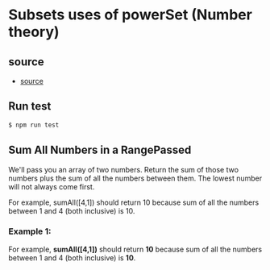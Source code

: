 # Subsets uses of powerSet (Number theory)

## source

- [source](https://www.freecodecamp.org/learn/javascript-algorithms-and-data-structures/intermediate-algorithm-scripting/sum-all-numbers-in-a-range)

## Run test

```bash
$ npm run test
```

## Sum All Numbers in a RangePassed

We'll pass you an array of two numbers. Return the sum of those two numbers plus the sum of all the numbers between them. The lowest number will not always come first.

For example, sumAll([4,1]) should return 10 because sum of all the numbers between 1 and 4 (both inclusive) is 10.

### Example 1:

For example, **sumAll([4,1])** should return **10** because sum of all the numbers between 1 and 4 (both inclusive) is **10**.
